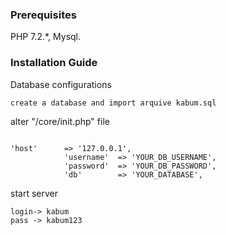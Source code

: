 

### Prerequisites

PHP 7.2.*, Mysql.

### Installation Guide

Database configurations 

```
create a database and import arquive kabum.sql 
```

alter "/core/init.php" file
```

'host'		=> '127.0.0.1',
			'username'	=> 'YOUR_DB_USERNAME',
			'password'	=> 'YOUR_DB_PASSWORD',
			'db'		=> 'YOUR_DATABASE',
```

start server 
```
login-> kabum
pass -> kabum123
```



